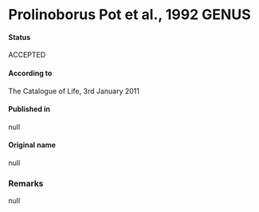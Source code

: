 Prolinoborus Pot et al., 1992 GENUS
=======

#### Status
ACCEPTED

#### According to
The Catalogue of Life, 3rd January 2011

#### Published in
null

#### Original name
null

### Remarks
null